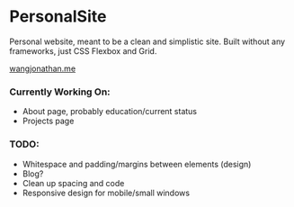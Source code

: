 # PersonalSite

Personal website, meant to be a clean and simplistic site. Built without any frameworks, just CSS Flexbox and Grid.

[wangjonathan.me](https://wangjonathan.me)

### Currently Working On:
* About page, probably education/current status
* Projects page

### TODO:

* Whitespace and padding/margins between elements (design)
* Blog?
* Clean up spacing and code
* Responsive design for mobile/small windows
